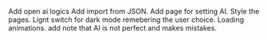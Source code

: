 Add open ai logics
Add import from JSON.
Add page for setting AI.
Style the pages.
Lignt switch for dark mode remebering the user choice.
Loading animations.
add note that AI is not perfect and makes mistakes.